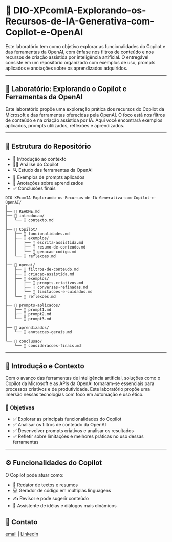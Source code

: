 # 🤖 DIO-XPcomIA-Explorando-os-Recursos-de-IA-Generativa-com-Copilot-e-OpenAI

Este laboratório tem como objetivo explorar as funcionalidades do Copilot e das ferramentas da OpenAI, com ênfase nos filtros de conteúdo e nos recursos de criação assistida por inteligência artificial. O entregável consiste em um repositório organizado com exemplos de uso, prompts aplicados e anotações sobre os aprendizados adquiridos.

---

## 🧪 Laboratório: Explorando o Copilot e Ferramentas da OpenAI

Este laboratório propõe uma exploração prática dos recursos do Copilot da Microsoft e das ferramentas oferecidas pela OpenAI. O foco está nos filtros de conteúdo e na criação assistida por IA. Aqui você encontrará exemplos aplicados, prompts utilizados, reflexões e aprendizados.

---

## 📁 Estrutura do Repositório

- 📌 Introdução ao contexto  
- 👨‍💻 Análise do Copilot  
- 🔍 Estudo das ferramentas da OpenAI  
- 💬 Exemplos de prompts aplicados  
- 🧠 Anotações sobre aprendizados  
- ✅ Conclusões finais  

```plaintext
DIO-XPcomIA-Explorando-os-Recursos-de-IA-Generativa-com-Copilot-e-OpenAI/
│
├── 📄 README.md
├── 📂 introducao/
│   └── 📄 contexto.md
│
├── 📂 Copilot/
│   ├── 📄 funcionalidades.md
│   ├── 📂 exemplos/
│   │   ├── 📄 escrita-assistida.md
│   │   ├── 📄 resumo-de-conteudo.md
│   │   └── 📄 geracao-codigo.md
│   └── 📄 reflexoes.md
│
├── 📂 openai/
│   ├── 📄 filtros-de-conteudo.md
│   ├── 📄 criacao-assistida.md
│   ├── 📂 exemplos/
│   │   ├── 📄 prompts-criativos.md
│   │   ├── 📄 conversas-refinadas.md
│   │   └── 📄 limitacoes-e-cuidados.md
│   └── 📄 reflexoes.md
│
├── 📂 prompts-aplicados/
│   ├── 📄 prompt1.md
│   ├── 📄 prompt2.md
│   └── 📄 prompt3.md
│
├── 📂 aprendizados/
│   └── 📄 anotacoes-gerais.md
│
└── 📂 conclusao/
    └── 📄 consideracoes-finais.md
```
---

## 📌 Introdução e Contexto

Com o avanço das ferramentas de inteligência artificial, soluções como o Copilot da Microsoft e as APIs da OpenAI tornaram-se essenciais para processos criativos e de produtividade. Este laboratório propõe uma imersão nessas tecnologias com foco em automação e uso ético.

### 🎯 Objetivos

- ✅ Explorar as principais funcionalidades do Copilot  
- ✅ Analisar os filtros de conteúdo da OpenAI  
- ✅ Desenvolver prompts criativos e analisar os resultados  
- ✅ Refletir sobre limitações e melhores práticas no uso dessas ferramentas  

---

## ⚙️ Funcionalidades do Copilot

O Copilot pode atuar como:

- 📝 Redator de textos e resumos  
- 💻 Gerador de código em múltiplas linguagens  
- ✍️ Revisor e pode sugerir conteúdo  
- 🧭 Assistente de idéias e diálogos mais dinâmicos  

## 📧 Contato

[email](mailto:fagundz@gmail.com) | 
[Linkedin](https://www.linkedin.com/in/ricardofagundes/)
